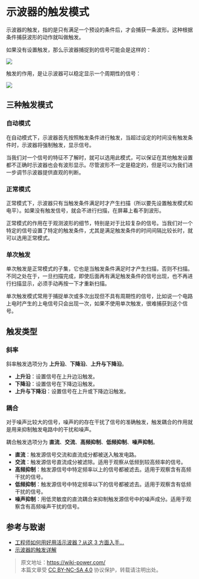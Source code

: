# 示波器的触发模式

示波器的触发，指的是只有满足一个预设的条件后，才会捕获一条波形。这种根据条件捕获波形的动作就叫做触发。

如果没有设置触发，那么示波器捕捉到的信号可能会是这样的：

![](https://img.wiki-power.com/d/wiki-media/img/20211217170753.png)

触发的作用，是让示波器可以稳定显示一个周期性的信号：

![](https://img.wiki-power.com/d/wiki-media/img/20211217170904.png)

## 三种触发模式

### 自动模式

在自动模式下，示波器首先按照触发条件进行触发，当超过设定的时间没有触发条件时，示波器将强制触发，显示信号。

当我们对一个信号的特征不了解时，就可以选用此模式，可以保证在其他触发设置都不正确时示波器也会有波形显示。尽管波形不一定是稳定的，但是可以为我们进一步调节示波器提供直观的判断。

### 正常模式

正常模式下，示波器只有当触发条件满足时才产生扫描（所以要先设置触发模式和电平）。如果没有触发信号，就会不进行扫描，在屏幕上看不到波形。

正常模式的作用在于观测波形的细节，特别是对于比较复杂的信号。当我们对一个特定的信号设置了特定的触发条件，尤其是满足触发条件的时间间隔比较长时，就可以选用正常模式。

### 单次触发

单次触发是正常模式的子集，它也是当触发条件满足时才产生扫描，否则不扫描。不同之处在于，一旦扫描完成，即使后面再有满足触发条件的信号出现，也不再进行扫描显示，必须手动再按一下才重新扫描。

单次触发模式常用于捕捉单次或多次出现但不具有周期性的信号，比如说一个电路上电时产生的上电信号只会出现一次，如果不使用单次触发，很难捕获到这个信号。

## 触发类型

### 斜率

斜率触发选项分为 **上升沿**、**下降沿**、**上升与下降沿**。

- **上升沿**：设置信号在上升边沿触发。
- **下降沿**：设置信号在下降边沿触发。
- **上升与下降沿**：设置信号在上升或下降边沿触发。

### 耦合

对于噪声比较大的信号，噪声的的存在干扰了信号的准确触发，触发耦合的作用就是用来抑制触发电路中的干扰和噪声。

耦合触发选项分为 **直流**、**交流**、**高频抑制**、**低频抑制**、**噪声抑制**。

- **直流**：触发源信号交流和直流成分都被送入触发电路。
- **交流**：触发源信号直流成分被滤除。适用于观察从低频到较高频率的信号。
- **高频抑制**：触发源信号中特定频率以上的信号都被滤去。适用于观察含有高频干扰的信号。
- **低频抑制**：触发源信号中特定频率以下的信号都被滤去。适用于观察含有低频干扰的信号。
- **噪声抑制**：用低灵敏度的直流耦合来抑制触发源信号中的噪声成分。适用于观察含有高频噪声干扰的信号。

## 参考与致谢

- [工程师如何用好用活示波器？从这 3 方面入手...](https://picture.iczhiku.com/weixin/message1596191922308.html)
- [示波器的触发详解](https://zhuanlan.zhihu.com/p/101922570)

> 原文地址：<https://wiki-power.com/>  
> 本篇文章受 [CC BY-NC-SA 4.0](https://creativecommons.org/licenses/by/4.0/deed.zh) 协议保护，转载请注明出处。
